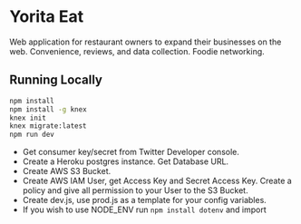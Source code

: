 # Yorita Eat

Web application for restaurant owners to expand their businesses on the web. Convenience, reviews, and data collection. Foodie networking. 

## Running Locally

```sh
npm install
npm install -g knex
knex init
knex migrate:latest
npm run dev
```

- Get consumer key/secret from Twitter Developer console.
- Create a Heroku postgres instance. Get Database URL.
- Create AWS S3 Bucket.
- Create AWS IAM User, get Access Key and Secret Access Key. Create a policy and give all permission to your User to the S3 Bucket.
- Create dev.js, use prod.js as a template for your config variables.
- If you wish to use NODE_ENV run `npm install dotenv` and import